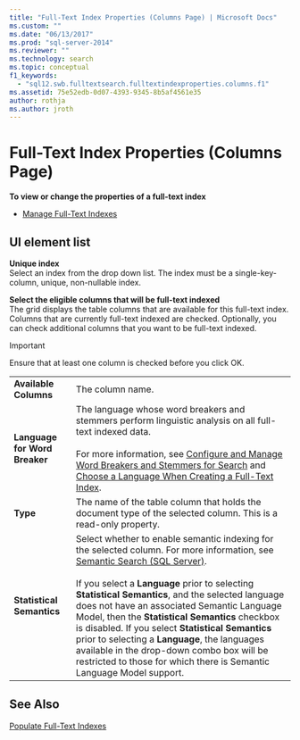 ```yaml
---
title: "Full-Text Index Properties (Columns Page) | Microsoft Docs"
ms.custom: ""
ms.date: "06/13/2017"
ms.prod: "sql-server-2014"
ms.reviewer: ""
ms.technology: search
ms.topic: conceptual
f1_keywords: 
  - "sql12.swb.fulltextsearch.fulltextindexproperties.columns.f1"
ms.assetid: 75e52edb-0d07-4393-9345-8b5af4561e35
author: rothja
ms.author: jroth
---
```

# Full-Text Index Properties (Columns Page)
  **To view or change the properties of a full-text index**  
  
-   [Manage Full-Text Indexes](../relational-databases/indexes/indexes.md)  
  
## UI element list  
 **Unique index**  
 Select an index from the drop down list. The index must be a single-key-column, unique, non-nullable index.  
  
 **Select the eligible columns that will be full-text indexed**  
 The grid displays the table columns that are available for this full-text index. Columns that are currently full-text indexed are checked. Optionally, you can check additional columns that you want to be full-text indexed.  
  
> [!IMPORTANT]  
>  Ensure that at least one column is checked before you click OK.  
  
|||  
|-|-|  
|**Available Columns**|The column name.|  
|**Language for Word Breaker**|The language whose word breakers and stemmers perform linguistic analysis on all full-text indexed data.<br /><br /> For more information, see [Configure and Manage Word Breakers and Stemmers for Search](../relational-databases/search/configure-and-manage-word-breakers-and-stemmers-for-search.md) and [Choose a Language When Creating a Full-Text Index](../relational-databases/search/choose-a-language-when-creating-a-full-text-index.md).|  
|**Type**|The name of the table column that holds the document type of the selected column. This is a read-only property.|  
|**Statistical Semantics**|Select whether to enable semantic indexing for the selected column. For more information, see [Semantic Search &#40;SQL Server&#41;](../relational-databases/search/semantic-search-sql-server.md).<br /><br /> If you select a **Language** prior to selecting **Statistical Semantics**, and the selected language does not have an associated Semantic Language Model, then the **Statistical Semantics** checkbox is disabled. If you select **Statistical Semantics** prior to selecting a **Language**, the languages available in the drop-down combo box will be restricted to those for which there is Semantic Language Model support.|  
  
## See Also  
 [Populate Full-Text Indexes](../relational-databases/search/populate-full-text-indexes.md)  
  
  
